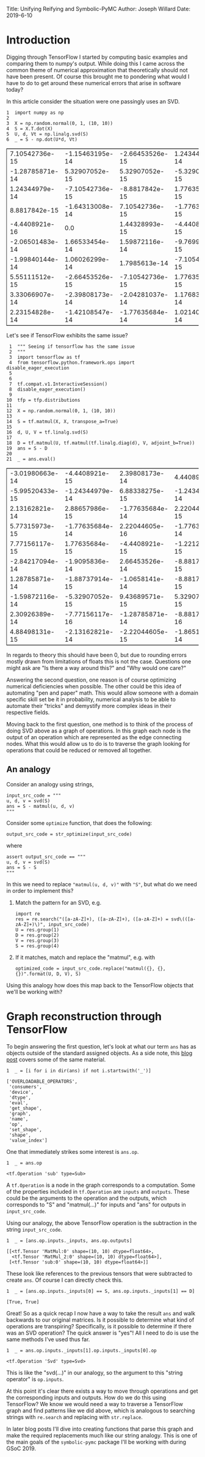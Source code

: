 Title: Unifying Reifying and Symbolic-PyMC
Author: Joseph Willard
Date: 2019-6-10

# Introduction

Digging through TensorFlow I started by computing basic examples and
comparing them to numpy's output. While doing this I came across the
common theme of numerical approximation that theoretically should not
have been present. Of course this brought me to pondering what would I
have to do to get around these numerical errors that arise in software
today?

In this article consider the situation were one passingly uses an SVD.

    1  import numpy as np
    2  
    3  X = np.random.normal(0, 1, (10, 10))
    4  S = X.T.dot(X)
    5  U, d, Vt = np.linalg.svd(S)
    6  _ = S - np.dot(U*d, Vt)

<table border="2" cellspacing="0" cellpadding="6" rules="groups" frame="hsides">


<colgroup>
<col  class="org-right" />

<col  class="org-right" />

<col  class="org-right" />

<col  class="org-right" />

<col  class="org-right" />

<col  class="org-right" />

<col  class="org-right" />

<col  class="org-right" />

<col  class="org-right" />

<col  class="org-right" />
</colgroup>
<tbody>
<tr>
<td class="org-right">7.10542736e-15</td>
<td class="org-right">-1.15463195e-14</td>
<td class="org-right">-2.66453526e-15</td>
<td class="org-right">1.24344979e-14</td>
<td class="org-right">2.22044605e-15</td>
<td class="org-right">-6.66133815e-16</td>
<td class="org-right">1.19904087e-14</td>
<td class="org-right">-4.6629367e-15</td>
<td class="org-right">3.33066907e-16</td>
<td class="org-right">4.4408921e-15</td>
</tr>


<tr>
<td class="org-right">-1.28785871e-14</td>
<td class="org-right">5.32907052e-15</td>
<td class="org-right">5.32907052e-15</td>
<td class="org-right">-5.32907052e-15</td>
<td class="org-right">-1.77635684e-15</td>
<td class="org-right">8.8817842e-16</td>
<td class="org-right">-1.52655666e-14</td>
<td class="org-right">1.77635684e-15</td>
<td class="org-right">8.8817842e-15</td>
<td class="org-right">-3.55271368e-15</td>
</tr>


<tr>
<td class="org-right">1.24344979e-14</td>
<td class="org-right">-7.10542736e-15</td>
<td class="org-right">-8.8817842e-15</td>
<td class="org-right">1.77635684e-15</td>
<td class="org-right">-8.8817842e-16</td>
<td class="org-right">-1.77635684e-15</td>
<td class="org-right">8.43769499e-15</td>
<td class="org-right">-2.22044605e-15</td>
<td class="org-right">-2.66453526e-15</td>
<td class="org-right">6.21724894e-15</td>
</tr>


<tr>
<td class="org-right">8.8817842e-15</td>
<td class="org-right">-1.64313008e-14</td>
<td class="org-right">7.10542736e-15</td>
<td class="org-right">-1.77635684e-15</td>
<td class="org-right">-6.21724894e-15</td>
<td class="org-right">-4.4408921e-16</td>
<td class="org-right">5.32907052e-15</td>
<td class="org-right">-6.66133815e-15</td>
<td class="org-right">2.22044605e-16</td>
<td class="org-right">-2.44249065e-15</td>
</tr>


<tr>
<td class="org-right">-4.4408921e-16</td>
<td class="org-right">0.0</td>
<td class="org-right">1.44328993e-15</td>
<td class="org-right">-4.4408921e-15</td>
<td class="org-right">-1.77635684e-15</td>
<td class="org-right">-7.42461648e-16</td>
<td class="org-right">-1.99840144e-15</td>
<td class="org-right">1.11022302e-15</td>
<td class="org-right">2.22044605e-15</td>
<td class="org-right">-1.77635684e-15</td>
</tr>


<tr>
<td class="org-right">-2.06501483e-14</td>
<td class="org-right">1.66533454e-14</td>
<td class="org-right">1.59872116e-14</td>
<td class="org-right">-9.76996262e-15</td>
<td class="org-right">6.52256027e-16</td>
<td class="org-right">0.0</td>
<td class="org-right">-1.33226763e-14</td>
<td class="org-right">4.4408921e-15</td>
<td class="org-right">5.77315973e-15</td>
<td class="org-right">-7.10542736e-15</td>
</tr>


<tr>
<td class="org-right">-1.99840144e-14</td>
<td class="org-right">1.06026299e-14</td>
<td class="org-right">1.7985613e-14</td>
<td class="org-right">-7.10542736e-15</td>
<td class="org-right">-8.8817842e-16</td>
<td class="org-right">3.99680289e-15</td>
<td class="org-right">-1.42108547e-14</td>
<td class="org-right">2.66453526e-15</td>
<td class="org-right">4.4408921e-15</td>
<td class="org-right">-1.27675648e-14</td>
</tr>


<tr>
<td class="org-right">5.55111512e-15</td>
<td class="org-right">-2.66453526e-15</td>
<td class="org-right">-7.10542736e-15</td>
<td class="org-right">1.77635684e-15</td>
<td class="org-right">6.66133815e-16</td>
<td class="org-right">0.0</td>
<td class="org-right">4.4408921e-16</td>
<td class="org-right">-8.8817842e-16</td>
<td class="org-right">-7.07767178e-16</td>
<td class="org-right">2.66453526e-15</td>
</tr>


<tr>
<td class="org-right">3.33066907e-14</td>
<td class="org-right">-2.39808173e-14</td>
<td class="org-right">-2.04281037e-14</td>
<td class="org-right">1.17683641e-14</td>
<td class="org-right">-8.8817842e-16</td>
<td class="org-right">-3.99680289e-15</td>
<td class="org-right">2.66453526e-14</td>
<td class="org-right">-7.91033905e-15</td>
<td class="org-right">-1.0658141e-14</td>
<td class="org-right">1.37667655e-14</td>
</tr>


<tr>
<td class="org-right">2.23154828e-14</td>
<td class="org-right">-1.42108547e-14</td>
<td class="org-right">-1.77635684e-14</td>
<td class="org-right">1.02140518e-14</td>
<td class="org-right">1.33226763e-15</td>
<td class="org-right">0.0</td>
<td class="org-right">1.44051437e-14</td>
<td class="org-right">-5.32907052e-15</td>
<td class="org-right">-7.10542736e-15</td>
<td class="org-right">7.10542736e-15</td>
</tr>
</tbody>
</table>

Let's see if TensorFlow exhibits the same issue?

     1  """ Seeing if tensorflow has the same issue
     2  """
     3  import tensorflow as tf
     4  from tensorflow.python.framework.ops import disable_eager_execution
     5  
     6  
     7  tf.compat.v1.InteractiveSession()
     8  disable_eager_execution()
     9  
    10  tfp = tfp.distributions
    11  
    12  X = np.random.normal(0, 1, (10, 10))
    13  
    14  S = tf.matmul(X, X, transpose_a=True)
    15  
    16  d, U, V = tf.linalg.svd(S)
    17  
    18  D = tf.matmul(U, tf.matmul(tf.linalg.diag(d), V, adjoint_b=True))
    19  ans = S - D
    20  
    21  _ = ans.eval()

<table border="2" cellspacing="0" cellpadding="6" rules="groups" frame="hsides">


<colgroup>
<col  class="org-right" />

<col  class="org-right" />

<col  class="org-right" />

<col  class="org-right" />

<col  class="org-right" />

<col  class="org-right" />

<col  class="org-right" />

<col  class="org-right" />

<col  class="org-right" />

<col  class="org-right" />
</colgroup>
<tbody>
<tr>
<td class="org-right">-3.01980663e-14</td>
<td class="org-right">-4.4408921e-15</td>
<td class="org-right">2.39808173e-14</td>
<td class="org-right">4.4408921e-15</td>
<td class="org-right">7.99360578e-15</td>
<td class="org-right">-2.7533531e-14</td>
<td class="org-right">1.37667655e-14</td>
<td class="org-right">-1.59872116e-14</td>
<td class="org-right">2.48689958e-14</td>
<td class="org-right">7.10542736e-15</td>
</tr>


<tr>
<td class="org-right">-5.99520433e-15</td>
<td class="org-right">-1.24344979e-14</td>
<td class="org-right">6.88338275e-15</td>
<td class="org-right">-1.24344979e-14</td>
<td class="org-right">1.77635684e-15</td>
<td class="org-right">-1.82076576e-14</td>
<td class="org-right">-1.66533454e-15</td>
<td class="org-right">-5.77315973e-15</td>
<td class="org-right">-3.99680289e-15</td>
<td class="org-right">-1.95399252e-14</td>
</tr>


<tr>
<td class="org-right">2.13162821e-14</td>
<td class="org-right">2.88657986e-15</td>
<td class="org-right">-1.77635684e-14</td>
<td class="org-right">2.22044605e-15</td>
<td class="org-right">-7.99360578e-15</td>
<td class="org-right">2.57571742e-14</td>
<td class="org-right">-1.02140518e-14</td>
<td class="org-right">5.88418203e-15</td>
<td class="org-right">-1.55431223e-14</td>
<td class="org-right">3.33066907e-16</td>
</tr>


<tr>
<td class="org-right">5.77315973e-15</td>
<td class="org-right">-1.77635684e-14</td>
<td class="org-right">2.22044605e-16</td>
<td class="org-right">-1.77635684e-14</td>
<td class="org-right">-1.94289029e-15</td>
<td class="org-right">-1.0658141e-14</td>
<td class="org-right">-8.8817842e-15</td>
<td class="org-right">4.99600361e-15</td>
<td class="org-right">-2.66453526e-15</td>
<td class="org-right">-2.13162821e-14</td>
</tr>


<tr>
<td class="org-right">7.77156117e-15</td>
<td class="org-right">1.77635684e-15</td>
<td class="org-right">-4.4408921e-15</td>
<td class="org-right">-1.22124533e-15</td>
<td class="org-right">-7.99360578e-15</td>
<td class="org-right">1.46549439e-14</td>
<td class="org-right">-4.08006962e-15</td>
<td class="org-right">-1.99840144e-15</td>
<td class="org-right">-1.0658141e-14</td>
<td class="org-right">1.55431223e-15</td>
</tr>


<tr>
<td class="org-right">-2.84217094e-14</td>
<td class="org-right">-1.9095836e-14</td>
<td class="org-right">2.66453526e-14</td>
<td class="org-right">-8.8817842e-15</td>
<td class="org-right">1.66533454e-14</td>
<td class="org-right">-4.08562073e-14</td>
<td class="org-right">3.55271368e-15</td>
<td class="org-right">-7.77156117e-16</td>
<td class="org-right">3.01980663e-14</td>
<td class="org-right">-1.59872116e-14</td>
</tr>


<tr>
<td class="org-right">1.28785871e-14</td>
<td class="org-right">-1.88737914e-15</td>
<td class="org-right">-1.0658141e-14</td>
<td class="org-right">-8.8817842e-15</td>
<td class="org-right">-3.1918912e-15</td>
<td class="org-right">-8.8817842e-16</td>
<td class="org-right">-4.97379915e-14</td>
<td class="org-right">3.90798505e-14</td>
<td class="org-right">1.19904087e-14</td>
<td class="org-right">-3.55271368e-14</td>
</tr>


<tr>
<td class="org-right">-1.59872116e-14</td>
<td class="org-right">-5.32907052e-15</td>
<td class="org-right">9.43689571e-15</td>
<td class="org-right">5.32907052e-15</td>
<td class="org-right">-6.66133815e-16</td>
<td class="org-right">-2.44249065e-15</td>
<td class="org-right">3.37507799e-14</td>
<td class="org-right">-2.48689958e-14</td>
<td class="org-right">-1.15463195e-14</td>
<td class="org-right">1.0658141e-14</td>
</tr>


<tr>
<td class="org-right">2.30926389e-14</td>
<td class="org-right">-7.77156117e-16</td>
<td class="org-right">-1.28785871e-14</td>
<td class="org-right">-8.8817842e-16</td>
<td class="org-right">-7.10542736e-15</td>
<td class="org-right">2.57571742e-14</td>
<td class="org-right">8.43769499e-15</td>
<td class="org-right">-1.24344979e-14</td>
<td class="org-right">-3.55271368e-14</td>
<td class="org-right">1.15463195e-14</td>
</tr>


<tr>
<td class="org-right">4.88498131e-15</td>
<td class="org-right">-2.13162821e-14</td>
<td class="org-right">-2.22044605e-15</td>
<td class="org-right">-1.86517468e-14</td>
<td class="org-right">3.77475828e-15</td>
<td class="org-right">-1.77635684e-14</td>
<td class="org-right">-3.73034936e-14</td>
<td class="org-right">1.59872116e-14</td>
<td class="org-right">1.50990331e-14</td>
<td class="org-right">-5.32907052e-14</td>
</tr>
</tbody>
</table>

In regards to theory this should have been 0, but due to rounding
errors mostly drawn from limitations of floats this is not the
case. Questions one might ask are "Is there a way around this?"
and "Why would one care?"

Answering the second question, one reason is of course optimizing
numerical deficiencies when possible. The other could be this idea of
automating "pen and paper" math. This would allow someone with a
domain specific skill set be it in probability, numerical analysis to
be able to automate their "tricks" and demystify more complex ideas in
their respective fields.

Moving back to the first question, one method is to think of the
process of doing SVD above as a graph of operations. In this graph
each node is the output of an operation which are represented as the
edge connecting nodes. What this would allow us to do is to traverse
the graph looking for operations that could be reduced or removed all
together.


## An analogy

Consider an analogy using strings,

    input_src_code = """
    u, d, v = svd(S)
    ans = S - matmul(u, d, v)
    """

Consider some `optimize` function, that does the following:

    output_src_code = str_optimize(input_src_code)

where

    assert output_src_code == """
    u, d, v = svd(S)
    ans = S - S
    """

In this we need to replace `"matmul(u, d, v)"` with `"S"`, but what
do we need in order to implement this? 

1.  Match the pattern for an SVD, e.g.
    
        import re
        res = re.search("([a-zA-Z]+), ([a-zA-Z]+), ([a-zA-Z]+) = svd\(([a-zA-Z]+)\)", input_src_code)
        U = res.group(1)
        D = res.group(2)
        V = res.group(3)
        S = res.group(4)

2.  If it matches, match and replace the "matmul", e.g. with
    
        optimized_code = input_src_code.replace("matmul({}, {}, {})".format(U, D, V), S)

Using this analogy how does this map back to the TensorFlow objects
that we'll be working with?


# Graph reconstruction through TensorFlow

To begin answering the first question, let's look at what our term
`ans` has as objects outside of the standard assigned objects. As a
side note, this [blog post](https://blog.jakuba.net/2017/05/30/Visualizing-TensorFlow-Graphs-in-Jupyter-Notebooks/) covers some of the same material.

    1  _ = [i for i in dir(ans) if not i.startswith('_')]

    ['OVERLOADABLE_OPERATORS',
     'consumers',
     'device',
     'dtype',
     'eval',
     'get_shape',
     'graph',
     'name',
     'op',
     'set_shape',
     'shape',
     'value_index']

One that immediately strikes some interest is `ans.op`. 

    1  _ = ans.op

    <tf.Operation 'sub' type=Sub>

A `tf.Operation` is a node in the graph corresponds to a
computation. Some of the properties included in `tf.Operation` are
`inputs` and `outputs`. These could be the arguments to the operation
and the outputs, which corresponds to "S" and "matmul(&#x2026;)" for inputs
and "ans" for outputs in `input_src_code`.

Using our analogy, the above TensorFlow operation is the subtraction
in the string `input_src_code`.

    1  _ = [ans.op.inputs._inputs, ans.op.outputs]

    [[<tf.Tensor 'MatMul:0' shape=(10, 10) dtype=float64>,
      <tf.Tensor 'MatMul_2:0' shape=(10, 10) dtype=float64>],
     [<tf.Tensor 'sub:0' shape=(10, 10) dtype=float64>]]

These look like references to the previous tensors that were
subtracted to create `ans`. Of course I can directly check this.

    1  _ = [ans.op.inputs._inputs[0] == S, ans.op.inputs._inputs[1] == D]

    [True, True]

Great! So as a quick recap I now have a way to take the result `ans`
and walk backwards to our original matrices. Is it possible to
determine what kind of operations are transpiring? Specifically, is it
possible to determine if there was an SVD operation? The quick answer
is "yes"! All I need to do is use the same methods I've used thus
far.

    1  _ = ans.op.inputs._inputs[1].op.inputs._inputs[0].op

    <tf.Operation 'Svd' type=Svd>

This is like the "svd(&#x2026;)" in our analogy, so the argument to this
"string operator" is `op.inputs`.

At this point it's clear there exists a way to move through operations
and get the corresponding inputs and outputs. How do we do this using TensorFlow? We
know we would need a way to traverse a TensorFlow graph and find patterns like we
did above, which is analogous to searching strings with `re.search` and
replacing with `str.replace`.

In later blog posts I'll dive into creating functions that parse this
graph and make the required replacements much like our string
analogy. This is one of the main goals of the `symbolic-pymc` package
I'll be working with during GSoC 2019.

